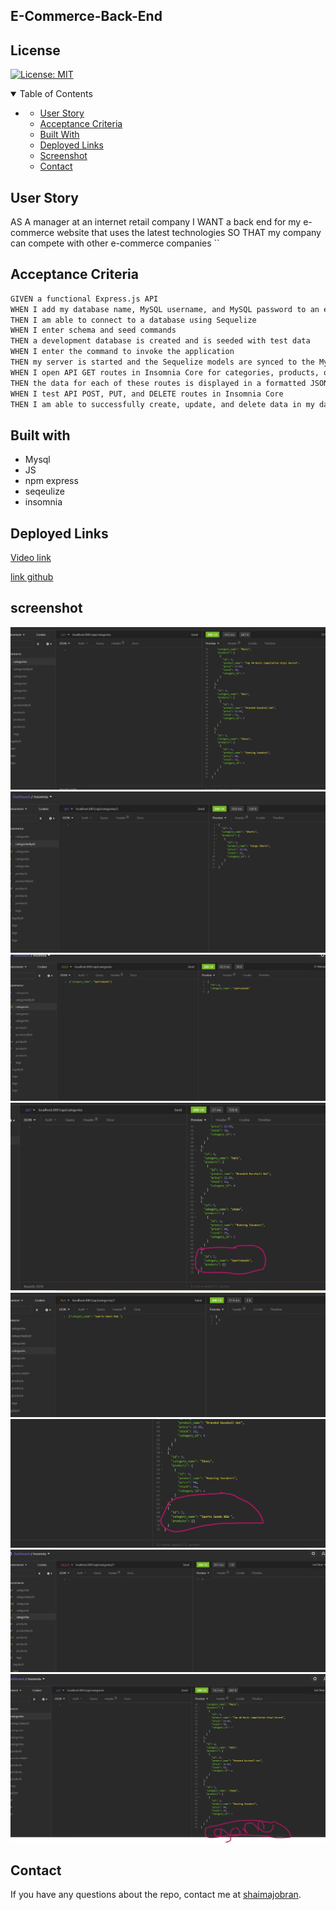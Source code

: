 ## E-Commerce-Back-End

## License
 [![License: MIT](https://img.shields.io/badge/License-MIT-yellow.svg)](https://opensource.org/licenses/MIT)



<!-- TABLE OF CONTENTS -->
<details open="open">
  <summary>Table of Contents</summary>
  <ul>
    <li>
      <ul>
        <li><a href="#User Story">User Story</a></li>
        <li><a href="#Acceptance Criteria">Acceptance Criteria</a></li>
          <li><a href="#Built With">Built With</a></li>
          <li><a href="#Deployed Links">Deployed Links</a></li>
         <li><a href="#Screenshot">Screenshot</a></li>
        <li><a href="#Contact">Contact</a></li>
      </ul>
    </li>
    </ul>
</details>


## User Story

AS A manager at an internet retail company
I WANT a back end for my e-commerce website that uses the latest technologies
SO THAT my company can compete with other e-commerce companies
``

## Acceptance Criteria

```md
GIVEN a functional Express.js API
WHEN I add my database name, MySQL username, and MySQL password to an environment variable file
THEN I am able to connect to a database using Sequelize
WHEN I enter schema and seed commands
THEN a development database is created and is seeded with test data
WHEN I enter the command to invoke the application
THEN my server is started and the Sequelize models are synced to the MySQL database
WHEN I open API GET routes in Insomnia Core for categories, products, or tags
THEN the data for each of these routes is displayed in a formatted JSON
WHEN I test API POST, PUT, and DELETE routes in Insomnia Core
THEN I am able to successfully create, update, and delete data in my database
```

## Built with
   * Mysql
   * JS
   * npm express
   * seqeulize
   * insomnia
   


## Deployed Links
[Video link](https://youtu.be/o519vmw1bNg)

[link github](https://github.com/shaimajobran/E-Commerce-Back-End)



## screenshot
![screenshot](Assets/1.jpg)
![screenshot](Assets/2.jpg)
![screenshot](Assets/3.jpg)
![screenshot](Assets/4.jpg)
![screenshot](Assets/5.jpg)
![screenshot](Assets/6.jpg)
![screenshot](Assets/7.jpg)
![screenshot](Assets/8.jpg)
## Contact
If you have any questions about the repo, contact me at [shaimajobran](https://github.com/shaimajobran).

